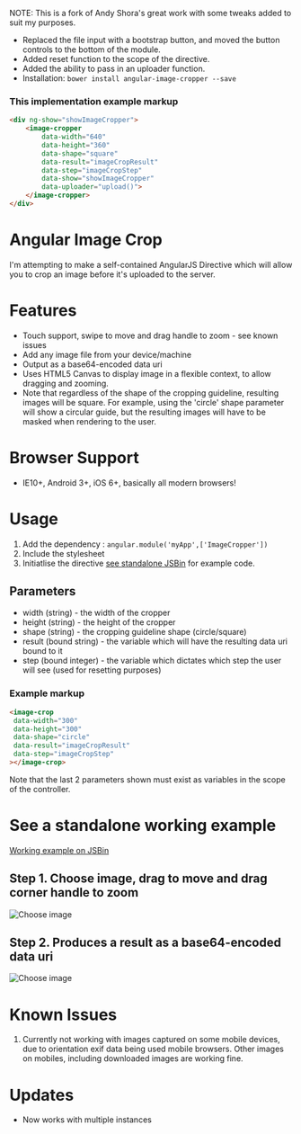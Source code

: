 NOTE: This is a fork of Andy Shora's great work with some tweaks added to suit my purposes.

* Replaced the file input with a bootstrap button, and moved the button controls to the bottom of the module.
* Added reset function to the scope of the directive.
* Added the ability to pass in an uploader function.
* Installation: `bower install angular-image-cropper --save`

### This implementation example markup
```html
<div ng-show="showImageCropper">
    <image-cropper
        data-width="640"
        data-height="360"
        data-shape="square"
        data-result="imageCropResult"
        data-step="imageCropStep"
        data-show="showImageCropper"
        data-uploader="upload()">
    </image-cropper>
</div>
```


Angular Image Crop
==================

I'm attempting to make a self-contained AngularJS Directive which will allow you to crop an image before it's uploaded to the server.

# Features

* Touch support, swipe to move and drag handle to zoom  - see known issues
* Add any image file from your device/machine
* Output as a base64-encoded data uri
* Uses HTML5 Canvas to display image in a flexible context, to allow dragging and zooming.
* Note that regardless of the shape of the cropping guideline, resulting images will be square. For example, using the 'circle' shape parameter will show a circular guide, but the resulting images will have to be masked when rendering to the user.

# Browser Support
* IE10+, Android 3+, iOS 6+, basically all modern browsers!

# Usage

1. Add the dependency : `angular.module('myApp',['ImageCropper'])`
2. Include the stylesheet
3. Initiatlise the directive [see standalone JSBin](http://jsbin.com/fovovu/1/edit?javascript,output) for example code.

## Parameters

* width (string) - the width of the cropper
* height (string) - the height of the cropper
* shape (string) - the cropping guideline shape (circle/square)
* result (bound string) - the variable which will have the resulting data uri bound to it
* step (bound integer) - the variable which dictates which step the user will see (used for resetting purposes)

### Example markup
```html
<image-crop
 data-width="300"
 data-height="300"
 data-shape="circle"
 data-result="imageCropResult"
 data-step="imageCropStep"
></image-crop>
```
Note that the last 2 parameters shown must exist as variables in the scope of the controller.


# See a standalone working example
[Working example on JSBin](http://jsbin.com/fovovu/1/edit?javascript,output)

## Step 1. Choose image, drag to move and drag corner handle to zoom

![Choose image](https://s3-eu-west-1.amazonaws.com/andyshora/crop-step-1.png)

## Step 2. Produces a result as a base64-encoded data uri

![Choose image](https://s3-eu-west-1.amazonaws.com/andyshora/crop-step-2.png)

# Known Issues

1. Currently not working with images captured on some mobile devices, due to orientation exif data being used mobile browsers. Other images on mobiles, including downloaded images are working fine.

# Updates

- Now works with multiple instances